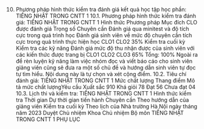 10. Phương pháp hình thức kiểm tra đánh giá kết quả học tập học phần: TIẾNG NHẬT TRONG CNTT 1
10.1. Phương pháp hình thức kiểm tra đánh giá: TIẾNG NHẬT TRONG CNTT 1 Hình thức Phương pháp Mục đích CLO được đánh giá Trọng số Chuyên cần Đánh giá qua minitest và độ tích cực trong quá trình học Đánh giá sinh viên về mức độ chuyên cần tích cực trong quá trình thực hiện học CLO1 CLO2 35%
Kiểm tra cuối kỳ Kiểm tra các kỹ năng Đánh giá mức độ thu nhận được của sinh viên với các kiến thức được trang bị CLO1 CLO2 CLO3 65%
Tổng: 100%
Ngoài ra để rèn luyện kỹ năng làm việc nhóm đọc và viết báo cáo cho
sinh viên giảng viên cũng sẽ đưa ra một số chủ đề và hướng dẫn sinh
viên tự đọc tự tìm hiểu. Nội dung này là tự chọn và xét cộng điểm.
10.2. Tiêu chí đánh giá: TIẾNG NHẬT TRONG CNTT 1 Mức chất lượng Thang điểm Mô tả mức chất lượngYêu cầu Xuất sắc 910
Khá giỏi 78
Đạt 56
Chưa đạt 04
10.3. Lịch thi và kiểm tra: TIẾNG NHẬT TRONG CNTT 1 Hình thức kiểm tra Thời gian Dự thời gian tiến hành Chuyên cần Theo hướng dẫn của giảng viên
Kiểm tra cuối kỳ Theo lịch của Nhà trường
Hà Nội ngày tháng năm 2023 Duyệt Chủ nhiệm Khoa Chủ nhiệm Bộ môn TIẾNG NHẬT TRONG CNTT 1
PHỤ LỤC